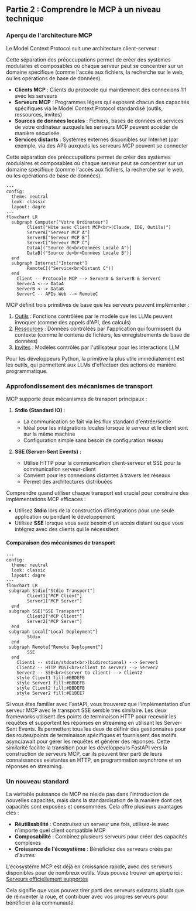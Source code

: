 ## Partie 2 : Comprendre le MCP à un niveau technique

### Aperçu de l'architecture MCP

Le Model Context Protocol suit une architecture client-serveur :

Cette séparation des préoccupations permet de créer des systèmes modulaires et composables où chaque serveur peut se concentrer sur un domaine spécifique (comme l'accès aux fichiers, la recherche sur le web, ou les opérations de base de données).

- **Clients MCP** : Clients du protocole qui maintiennent des connexions 1:1 avec les serveurs
- **Serveurs MCP** : Programmes légers qui exposent chacun des capacités spécifiques via le Model Context Protocol standardisé (outils, ressources, invites)
- **Sources de données locales** : Fichiers, bases de données et services de votre ordinateur auxquels les serveurs MCP peuvent accéder de manière sécurisée
- **Services distants** : Systèmes externes disponibles sur Internet (par exemple, via des API) auxquels les serveurs MCP peuvent se connecter

Cette séparation des préoccupations permet de créer des systèmes modulaires et composables où chaque serveur peut se concentrer sur un domaine spécifique (comme l'accès aux fichiers, la recherche sur le web, ou les opérations de base de données).

```mermaid
---
config:
  theme: neutral
  look: classic
  layout: dagre
---
flowchart LR
  subgraph Computer["Votre Ordinateur"]
        Client["Hôte avec Client MCP<br>(Claude, IDE, Outils)"]
        ServerA["Serveur MCP A"]
        ServerB["Serveur MCP B"]
        ServerC["Serveur MCP C"]
        DataA[("Source de<br>Données Locale A")]
        DataB[("Source de<br>Données Locale B")]
  end
  subgraph Internet["Internet"]
        RemoteC[("Service<br>Distant C")]
  end
    Client -- Protocole MCP --> ServerA & ServerB & ServerC
    ServerA <--> DataA
    ServerB <--> DataB
    ServerC -- APIs Web --> RemoteC
```

MCP définit trois primitives de base que les serveurs peuvent implémenter :

1. [Outils](https://modelcontextprotocol.io/docs/concepts/tools#python) : Fonctions contrôlées par le modèle que les LLMs peuvent invoquer (comme des appels d'API, des calculs)
2. [Ressources](https://modelcontextprotocol.io/docs/concepts/resources#python) : Données contrôlées par l'application qui fournissent du contexte (comme le contenu de fichiers, les enregistrements de base de données)
3. [Invites](https://modelcontextprotocol.io/docs/concepts/prompts#python) : Modèles contrôlés par l'utilisateur pour les interactions LLM

Pour les développeurs Python, la primitive la plus utile immédiatement est les outils, qui permettent aux LLMs d'effectuer des actions de manière programmatique.

### Approfondissement des mécanismes de transport

MCP supporte deux mécanismes de transport principaux :

1. **Stdio (Standard IO)** :
   - La communication se fait via les flux standard d'entrée/sortie
   - Idéal pour les intégrations locales lorsque le serveur et le client sont sur la même machine
   - Configuration simple sans besoin de configuration réseau

2. **SSE (Server-Sent Events)** :
   - Utilise HTTP pour la communication client-serveur et SSE pour la communication serveur-client
   - Convient pour les connexions distantes à travers les réseaux
   - Permet des architectures distribuées

Comprendre quand utiliser chaque transport est crucial pour construire des implémentations MCP efficaces :

- Utilisez **Stdio** lors de la construction d'intégrations pour une seule application ou pendant le développement
- Utilisez **SSE** lorsque vous avez besoin d'un accès distant ou que vous intégrez avec des clients qui le nécessitent

#### Comparaison des mécanismes de transport

```mermaid
---
config:
  theme: neutral
  look: classic
  layout: dagre
---
flowchart LR
 subgraph Stdio["Stdio Transport"]
        Client1["MCP Client"]
        Server1["MCP Server"]
  end
 subgraph SSE["SSE Transport"]
        Client2["MCP Client"]
        Server2["MCP Server"]
  end
 subgraph Local["Local Deployment"]
        Stdio
  end
 subgraph Remote["Remote Deployment"]
        SSE
  end
    Client1 -- stdin/stdout<br>(bidirectional) --> Server1
    Client2 -- HTTP POST<br>(client to server) --> Server2
    Server2 -- SSE<br>(server to client) --> Client2
    style Client1 fill:#BBDEFB
    style Server1 fill:#BBDEFB
    style Client2 fill:#BBDEFB
    style Server2 fill:#E1BEE7
```

Si vous êtes familier avec FastAPI, vous trouverez que l'implémentation d'un serveur MCP avec le transport SSE semble très similaire. Les deux frameworks utilisent des points de terminaison HTTP pour recevoir les requêtes et supportent les réponses en streaming en utilisant les Server-Sent Events. Ils permettent tous les deux de définir des gestionnaires pour des routes/points de terminaison spécifiques et fournissent des motifs async/await pour gérer les requêtes et générer des réponses. Cette similarité facilite la transition pour les développeurs FastAPI vers la construction de serveurs MCP, car ils peuvent tirer parti de leurs connaissances existantes en HTTP, en programmation asynchrone et en réponses en streaming.

### Un nouveau standard

La véritable puissance de MCP ne réside pas dans l'introduction de nouvelles capacités, mais dans la standardisation de la manière dont ces capacités sont exposées et consommées. Cela offre plusieurs avantages clés :

- **Réutilisabilité** : Construisez un serveur une fois, utilisez-le avec n'importe quel client compatible MCP
- **Composabilité** : Combinez plusieurs serveurs pour créer des capacités complexes
- **Croissance de l'écosystème** : Bénéficiez des serveurs créés par d'autres

L'écosystème MCP est déjà en croissance rapide, avec des serveurs disponibles pour de nombreux outils. Vous pouvez trouver un aperçu ici : [Serveurs officiellement supportés](https://github.com/modelcontextprotocol/servers)

Cela signifie que vous pouvez tirer parti des serveurs existants plutôt que de réinventer la roue, et contribuer avec vos propres serveurs pour bénéficier à la communauté.
